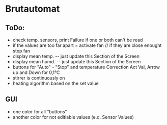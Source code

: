 # Brutautomat
## ToDo:
- check temp. sensors, print Failure if one or both can't be read
- if the values are too far apart = activate fan // if they are close enought stop fan
- display mean temp. -- just update this Section of the Screen
- display mean humd. -- just update this Section of the Screen
- buttons for "Auto" - "Stop" and temperature Correction Act Val, Arrow up and Down for 0,1°C
- stirrer is continuously on
- heating algorithm based on the set value

## GUI
- one color for all "buttons"
- another color for not editiable values (e.q. Sensor Values)
